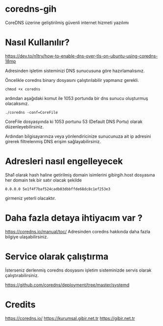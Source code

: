 # coredns-gih
CoreDNS üzerine geliştirilmiş güvenli internet hizmeti yazılımı



# Nasıl Kullanılır?

https://dev.to/n1try/how-to-enable-dns-over-tls-on-ubuntu-using-coredns-18mp

Adresinden işletim sisteminizi DNS sunucusuna göre hazırlamalısınız.

Öncelikle coredns binary dosyasını çalıştırılabilir yapmanız gerekli.
```
chmod +x coredns
```
ardından aşağıdaki komut ile 1053 portunda bir dns sunucu oluşturmuş olacaksınız. 
```
./coredns -conf=CoreFile
```
CoreFile dosyasyında ki 1053 portunu 53 (Default DNS Portu) olarak düzenleyebilirsiniz.

Ardından bilgisayarınıza veya yönlendiricinize sunucunuza ait ip adresini girerek filtrelenmiş DNS erişim sağlayabilirsiniz.

# Adresleri nasıl engelleyecek

Sha1 olarak hash haline getirilmiş domain isimlerini gibirgih.host dosyasına her domain tek bir satır olacak şekilde
```
0.0.0.0 5e1f4f7baf524cadb03dbbffde68dc8c1ef253e3
```
girmeniz yeterli olacaktır.

# Daha fazla detaya ihtiyacım var ?
https://coredns.io/manual/toc/
Adresinden coredns hakkında daha fazla bilgiye ulaşabilirsiniz.


# Service olarak çalıştırma

İsterseniz derlenmiş coredns dosyasını işletim sisteminizde servis olarak çalıştırabilirsiniz.

https://github.com/coredns/deployment/tree/master/systemd


# Credits
https://coredns.io/
https://kurumsal.gibir.net.tr
https://gibir.net.tr